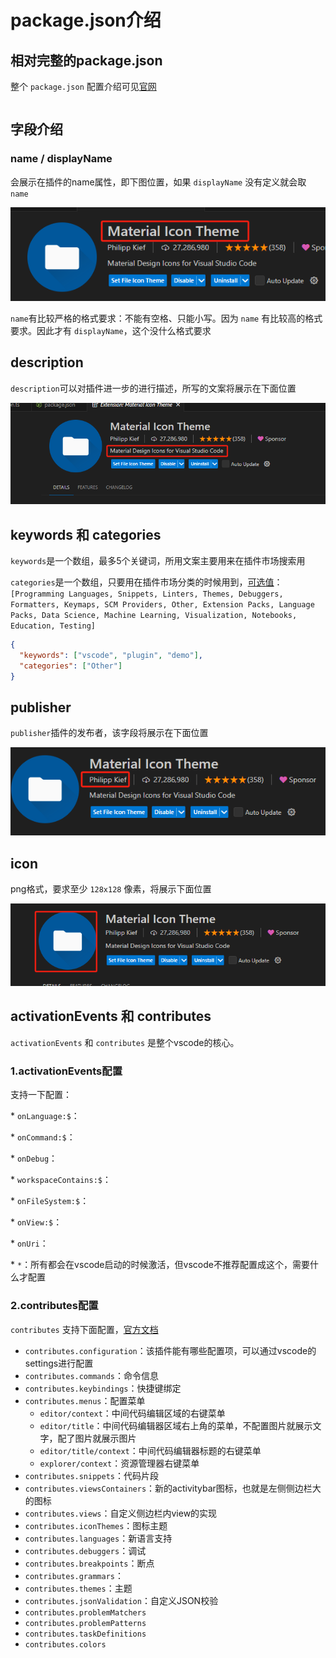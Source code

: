 # package.json介绍

## 相对完整的package.json

整个 `package.json` 配置介绍可见[官网](https://code.visualstudio.com/api/references/extension-manifest)

```json

```



## 字段介绍

### name / displayName

会展示在插件的name属性，即下图位置，如果 `displayName` 没有定义就会取 `name`

![image-20250121161126833](img/image-20250121161126833.png)

`name`有比较严格的格式要求：不能有空格、只能小写。因为 `name` 有比较高的格式要求。因此才有 `displayName`，这个没什么格式要求

## description

`description`可以对插件进一步的进行描述，所写的文案将展示在下面位置

![image-20250121161412642](img/image-20250121161412642.png)

## keywords 和 categories

`keywords`是一个数组，最多5个关键词，所用文案主要用来在插件市场搜索用

`categories`是一个数组，只要用在插件市场分类的时候用到，[可选值](https://code.visualstudio.com/api/references/extension-manifest)：`[Programming Languages, Snippets, Linters, Themes, Debuggers, Formatters, Keymaps, SCM Providers, Other, Extension Packs, Language Packs, Data Science, Machine Learning, Visualization, Notebooks, Education, Testing]`

```json
{
  "keywords": ["vscode", "plugin", "demo"],
  "categories": ["Other"]
}
```

## publisher

`publisher`插件的发布者，该字段将展示在下面位置

![image-20250121161657423](img/image-20250121161657423.png)

## icon

png格式，要求至少 `128x128` 像素，将展示下面位置

![image-20250121162050162](img/image-20250121162050162.png)

## activationEvents 和 contributes

`activationEvents` 和 `contributes` 是整个vscode的核心。

### 1.activationEvents配置

支持一下配置：

\* `onLanguage:$`：

\* `onCommand:$`：

\* `onDebug`：

\* `workspaceContains:$`：

\* `onFileSystem:$`：

\* `onView:$`：

\* `onUri`：

\* `*`：所有都会在vscode启动的时候激活，但vscode不推荐配置成这个，需要什么才配置

### 2.contributes配置

`contributes` 支持下面配置，[官方文档](https://code.visualstudio.com/api/references/contribution-points)

* `contributes.configuration`：该插件能有哪些配置项，可以通过vscode的settings进行配置
* `contributes.commands`：命令信息
* `contributes.keybindings`：快捷键绑定
* `contributes.menus`：配置菜单
  * `editor/context`：中间代码编辑区域的右键菜单
  * `editor/title`：中间代码编辑器区域右上角的菜单，不配置图片就展示文字，配了图片就展示图片
  * `editor/title/context`：中间代码编辑器标题的右键菜单
  * `explorer/context`：资源管理器右键菜单
* `contributes.snippets`：代码片段
* `contributes.viewsContainers`：新的activitybar图标，也就是左侧侧边栏大的图标
* `contributes.views`：自定义侧边栏内view的实现
* `contributes.iconThemes`：图标主题
* `contributes.languages`：新语言支持
* `contributes.debuggers`：调试
* `contributes.breakpoints`：断点
* `contributes.grammars`：
* `contributes.themes`：主题
* `contributes.jsonValidation`：自定义JSON校验
* `contributes.problemMatchers`
* `contributes.problemPatterns`
* `contributes.taskDefinitions`
* `contributes.colors`

```json




```



